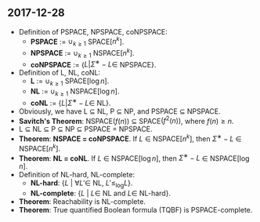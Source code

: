 ## 2017-12-28

- Definition of PSPACE, NPSPACE, coNPSPACE:
    - __PSPACE__ := $∪_{k≥1}$ SPACE[$n^k$].
    - __NPSPACE__ := $∪_{k≥1}$ NSPACE[$n^k$].
    - __coNPSPACE__ := {$L | Σ^∗ − L ∈$ NPSPACE}.
- Definition of L, NL, coNL:
    - __L__ := $∪_{k≥1}$ SPACE[$\log n$].
    - __NL__ := $∪_{k≥1}$ NSPACE[$\log n$].
    - __coNL__ := {$L | Σ^∗ − L ∈$ NL}.
- Obviously, we have L ⊆ NL, P ⊆ NP, and PSPACE ⊆ NPSPACE.
- __Savitch's Theorem__: NSPACE$(f(n))$ ⊆ SPACE$(f^2(n))$, where $f(n) ≥ n$.
- L ⊆ NL ⊆ P ⊆ NP ⊆ PSPACE = NPSPACE.
- __Theorem__: __NSPACE = coNPSPACE__. If $L$ ∈ NSPACE[$n^k$], then $Σ^∗ − L$ ∈ NSPACE[$n^k$].
- __Theorem__: __NL = coNL__. If $L$ ∈ NSPACE[$\log n$], then $Σ^∗ − L$ ∈ NSPACE[$\log n$].
- Definition of NL-hard, NL-complete:
    - __NL-hard__: {$L$ | $∀L' ∈$ NL, $L' ≤_{\log} L$}.
    - __NL-complete__: {$L$ | $L ∈$ NL and $L ∈$ NL-hard}.
- __Theorem__: Reachability is NL-complete.
- __Theorem__: True quantified Boolean formula (TQBF) is PSPACE-complete.
